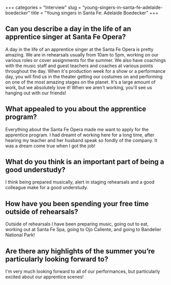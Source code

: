 +++
categories = "Interview"
slug = "young-singers-in-santa-fe-adelaide-boedecker"
title = "Young singers in Santa Fe: Adelaide Boedecker"
+++

## Can you describe a day in the life of an apprentice singer at Santa Fe Opera?

A day in the life of an apprentice singer at the Santa Fe Opera is pretty amazing.  We are in rehearsals usually from 10am to 5pm, working on our various roles or cover assignments for the summer.  We also have coachings with the music staff and guest teachers and coaches at various points throughout the day.  When it's production week for a show or a performance day, you will find us in the theater getting our costumes on and performing on one of the most amazing stages on the planet.  It's a large amount of work, but we absolutely love it!  When we aren't working, you'll see us hanging out with our friends! 

## What appealed to you about the apprentice program?

Everything about the Santa Fe Opera made me want to apply for the apprentice program.  I had dreamt of working here for a long time, after hearing my teacher and her husband speak so fondly of the company.  It was a dream come true when I got the job! 

## What do you think is an important part of being a good understudy?

I think being prepared musically, alert in staging rehearsals and a good colleague make for a good understudy.

## How have you been spending your free time outside of rehearsals?

Outside of rehearsals I have been preparing music, going out to eat, working out at Santa Fe Spa, going to Ojo Caliente, and going to Bandelier National Park!

## Are there any highlights of the summer you’re particularly looking forward to?

I'm very much looking forward to all of our performances, but particularly excited about our apprentice scenes! 
